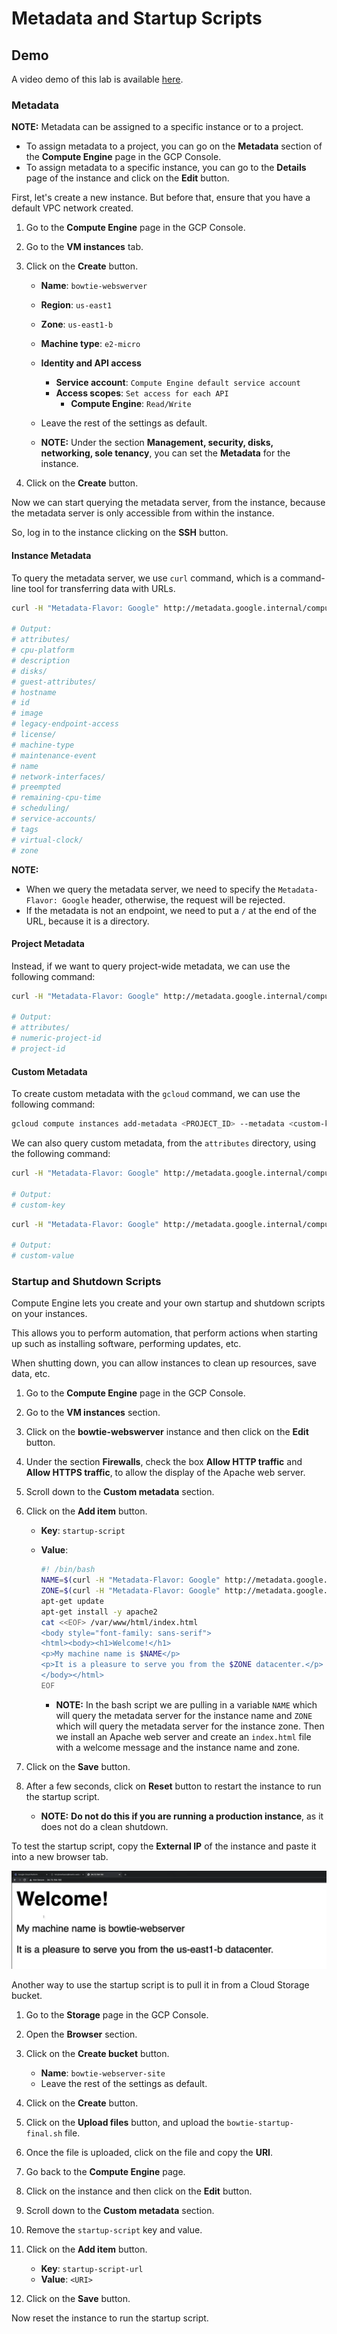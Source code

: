 # Metadata and Startup Scripts

## Demo

A video demo of this lab is available [here](https://youtu.be/jpno8FSqpc8?si=zadNq84nxbJn46ly&t=40994).

### Metadata

**NOTE:** Metadata can be assigned to a specific instance or to a project.

- To assign metadata to a project, you can go on the **Metadata** section of the **Compute Engine** page in the GCP Console.
- To assign metadata to a specific instance, you can go to the **Details** page of the instance and click on the **Edit** button.

First, let's create a new instance. But before that, ensure that you have a default VPC network created.

1. Go to the **Compute Engine** page in the GCP Console.
2. Go to the **VM instances** tab.
3. Click on the **Create** button.
    - **Name**: `bowtie-webswerver`
    - **Region**: `us-east1`
    - **Zone**: `us-east1-b`
    - **Machine type**: `e2-micro`
    - **Identity and API access**
       - **Service account**: `Compute Engine default service account`
       - **Access scopes**: `Set access for each API`
         - **Compute Engine**: `Read/Write`
    - Leave the rest of the settings as default.
 
    - **NOTE:** Under the section **Management, security, disks, networking, sole tenancy**, you can set the **Metadata** for the instance.

4. Click on the **Create** button.

Now we can start querying the metadata server, from the instance, because the metadata server is only accessible from within the instance.

So, log in to the instance clicking on the **SSH** button.

#### Instance Metadata

To query the metadata server, we use `curl` command, which is a command-line tool for transferring data with URLs.

```bash
curl -H "Metadata-Flavor: Google" http://metadata.google.internal/computeMetadata/v1/instance/

# Output:
# attributes/
# cpu-platform
# description
# disks/
# guest-attributes/
# hostname
# id
# image
# legacy-endpoint-access
# license/
# machine-type
# maintenance-event
# name
# network-interfaces/
# preempted
# remaining-cpu-time
# scheduling/
# service-accounts/
# tags
# virtual-clock/
# zone
```

**NOTE:**

- When we query the metadata server, we need to specify the `Metadata-Flavor: Google` header, otherwise, the request will be rejected.
- If the metadata is not an endpoint, we need to put a `/` at the end of the URL, because it is a directory.

#### Project Metadata

Instead, if we want to query project-wide metadata, we can use the following command:

```bash
curl -H "Metadata-Flavor: Google" http://metadata.google.internal/computeMetadata/v1/project/

# Output:
# attributes/
# numeric-project-id
# project-id
```

#### Custom Metadata

To create custom metadata with the `gcloud` command, we can use the following command:

```bash
gcloud compute instances add-metadata <PROJECT_ID> --metadata <custom-key>=<custom-value> --zone <ZONE>
```

We can also query custom metadata, from the `attributes` directory, using the following command:

```bash
curl -H "Metadata-Flavor: Google" http://metadata.google.internal/computeMetadata/v1/instance/attributes/

# Output:
# custom-key
```

```bash
curl -H "Metadata-Flavor: Google" http://metadata.google.internal/computeMetadata/v1/instance/attributes/custom-key

# Output:
# custom-value
```

### Startup and Shutdown Scripts

Compute Engine lets you create and your own startup and shutdown scripts on your instances.

This allows you to perform automation, that perform actions when starting up such as installing software, performing updates, etc.

When shutting down, you can allow instances to clean up resources, save data, etc.

1. Go to the **Compute Engine** page in the GCP Console.
2. Go to the **VM instances** section.
3. Click on the **bowtie-webswerver** instance and then click on the **Edit** button.
4. Under the section **Firewalls**, check the box **Allow HTTP traffic** and **Allow HTTPS traffic**, to allow the display of the Apache web server.
5. Scroll down to the **Custom metadata** section.
6. Click on the **Add item** button.
    - **Key**: `startup-script`
    - **Value**:

        ```bash
        #! /bin/bash
        NAME=$(curl -H "Metadata-Flavor: Google" http://metadata.google.internal/computeMetadata/v1/instance/name)
        ZONE=$(curl -H "Metadata-Flavor: Google" http://metadata.google.internal/computeMetadata/v1/instance/zone | sed 's@.*/@@')
        apt-get update
        apt-get install -y apache2
        cat <<EOF> /var/www/html/index.html
        <body style="font-family: sans-serif">
        <html><body><h1>Welcome!</h1>
        <p>My machine name is $NAME</p>
        <p>It is a pleasure to serve you from the $ZONE datacenter.</p>
        </body></html>
        EOF
        ```

        - **NOTE:** In the bash script we are pulling in a variable `NAME` which will query the metadata server for the instance name and `ZONE` which will query the metadata server for the instance zone. Then we install an Apache web server and create an `index.html` file with a welcome message and the instance name and zone.

7. Click on the **Save** button.
8. After a few seconds, click on **Reset** button to restart the instance to run the startup script.
    - **NOTE:** **Do not do this if you are running a production instance**, as it does not do a clean shutdown.

To test the startup script, copy the **External IP** of the instance and paste it into a new browser tab.

![Web Server](../images/07_Metadata_and_Startup_Scripts_01.png)

Another way to use the startup script is to pull it in from a Cloud Storage bucket.

1. Go to the **Storage** page in the GCP Console.
2. Open the **Browser** section.
3. Click on the **Create bucket** button.
    - **Name**: `bowtie-webserver-site`
    - Leave the rest of the settings as default.
4. Click on the **Create** button.
5. Click on the **Upload files** button, and upload the `bowtie-startup-final.sh` file.
6. Once the file is uploaded, click on the file and copy the **URI**.

7. Go back to the **Compute Engine** page.
8. Click on the instance and then click on the **Edit** button.
9. Scroll down to the **Custom metadata** section.
10. Remove the `startup-script` key and value.
11. Click on the **Add item** button.
    - **Key**: `startup-script-url`
    - **Value**: `<URI>`
12. Click on the **Save** button.

Now reset the instance to run the startup script.